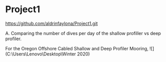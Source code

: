 # Project1
https://github.com/aldrinfaylona/Project1.git


A. Comparing the number of dives per day of the shallow profiller vs deep profiler.
  
  For the Oregon Offshore Cabled Shallow and Deep Profiler Mooring, 
  ![](C:\Users\Lenovo\Desktop\Winter 2020)
